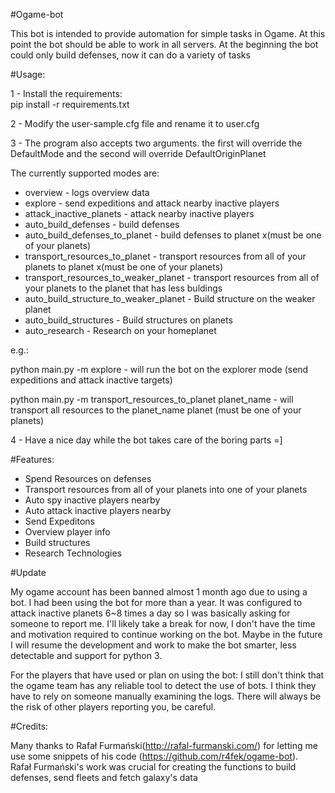 #Ogame-bot

This bot is intended to provide automation for simple tasks in Ogame. At this point the bot should be able to work in all servers.
At the beginning the bot could only build defenses, now it can do a variety of tasks<br />

#Usage:

1 - Install the requirements: <br />
pip install -r requirements.txt <br />

2 - Modify the user-sample.cfg file and rename it to user.cfg <br />

3 - The program also accepts two arguments. the first will override the DefaultMode and the second will override DefaultOriginPlanet <br />

The currently supported modes are: <br />
- overview - logs overview data <br />
- explore - send expeditions and attack nearby inactive players <br />
- attack_inactive_planets - attack nearby inactive players <br />
- auto_build_defenses - build defenses <br />
- auto_build_defenses_to_planet - build defenses to planet x(must be one of your planets) <br />
- transport_resources_to_planet - transport resources from all of your planets to planet x(must be one of your planets) <br />
- transport_resources_to_weaker_planet - transport resources from all of your planets to the planet that has less buldings <br />
- auto_build_structure_to_weaker_planet - Build structure on the weaker planet
- auto_build_structures - Build structures on planets
- auto_research - Research on your homeplanet

e.g.: <br />

python main.py -m explore - will run the bot on the explorer mode (send expeditions and attack inactive targets) <br />

python main.py -m transport_resources_to_planet planet_name - will transport all resources to the planet_name planet (must be one of your planets) <br />


4 - Have a nice day while the bot takes care of the boring parts =]<br />

#Features:

- Spend Resources on defenses<br />
- Transport resources from all of your planets into one of your planets<br />
- Auto spy inactive players nearby<br />
- Auto attack inactive players nearby<br />
- Send Expeditons<br />
- Overview player info<br />
- Build structures<br />
- Research Technologies <br />

#Update

My ogame account has been banned almost 1 month ago due to using a bot. I had been using the bot for more than a year. It was configured to attack inactive planets 6~8 times a day so I was basically asking for someone to report me. I'll likely take a break for now, I don't have the time and motivation required to continue working on the bot. Maybe in the future I will resume the development and work to make the bot smarter, less detectable and support for python 3. <br />

For the players that have used or plan on using the bot: I still don't think that the ogame team has any reliable tool to detect the use of bots. I think they have to rely on someone manually examining the logs. There will always be the risk of other players reporting you, be careful. <br />

#Credits:

Many thanks to Rafał Furmański(http://rafal-furmanski.com/) for letting me use some snippets of his code (https://github.com/r4fek/ogame-bot).<br />
Rafał Furmański's work was crucial for creating the functions to build defenses, send fleets and fetch galaxy's data <br/>
